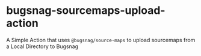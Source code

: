 # bugsnag-sourcemaps-upload-action
A Simple Action that uses `@bugsnag/source-maps` to upload sourcemaps from a Local Directory to Bugsnag
